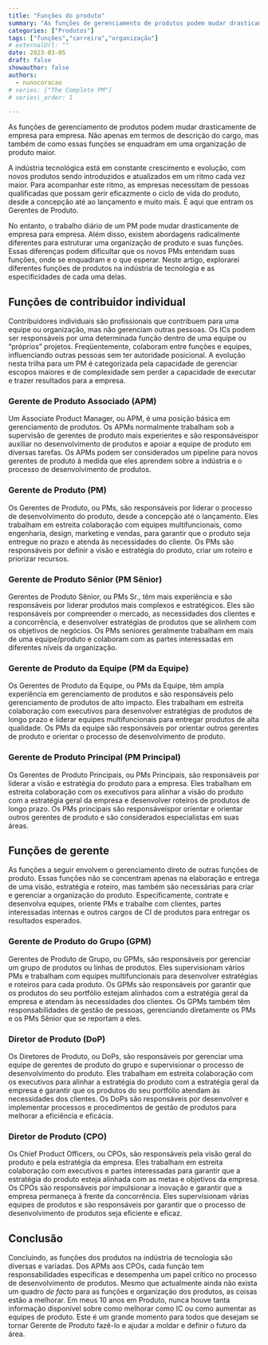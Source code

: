 ```yaml
---
title: "Funções do produto"
summary: "As funções de gerenciamento de produtos podem mudar drasticamente de empresa para empresa. Não apenas em termos de descrição do cargo, mas também como essas funções se encaixam em uma organização de produtos maior. Neste artigo, explorarei diferentes funções de produtos na indústria de tecnologia e as especificidades de cada um deles."
categories: ["Produtos"]
tags: ["funções","carreira","organização"]
# externalUrl: ""
date: 2023-03-05
draft: false
showauthor: false
authors:
  - nunocoracao
# series: ["The Complete PM"]
# series\_order: 1

---
```

As funções de gerenciamento de produtos podem mudar drasticamente de empresa para empresa. Não apenas em termos de descrição do cargo, mas também de como essas funções se enquadram em uma organização de produto maior.

A indústria tecnológica está em constante crescimento e evolução, com novos produtos sendo introduzidos e atualizados em um ritmo cada vez maior. Para acompanhar este ritmo, as empresas necessitam de pessoas qualificadas que possam gerir eficazmente o ciclo de vida do produto, desde a concepção até ao lançamento e muito mais. É aqui que entram os Gerentes de Produto.

No entanto, o trabalho diário de um PM pode mudar drasticamente de empresa para empresa. Além disso, existem abordagens radicalmente diferentes para estruturar uma organização de produto e suas funções. Essas diferenças podem dificultar que os novos PMs entendam suas funções, onde se enquadram e o que esperar. Neste artigo, explorarei diferentes funções de produtos na indústria de tecnologia e as especificidades de cada uma delas.

## Funções de contribuidor individual
Contribuidores individuais são profissionais que contribuem para uma equipe ou organização, mas não gerenciam outras pessoas. Os ICs podem ser responsáveis ​​por uma determinada função dentro de uma equipe ou “próprios” projetos. Freqüentemente, colaboram entre funções e equipes, influenciando outras pessoas sem ter autoridade posicional. A evolução nesta trilha para um PM é categorizada pela capacidade de gerenciar escopos maiores e de complexidade sem perder a capacidade de executar e trazer resultados para a empresa.

### Gerente de Produto Associado (APM)
Um Associate Product Manager, ou APM, é uma posição básica em gerenciamento de produtos. Os APMs normalmente trabalham sob a supervisão de gerentes de produto mais experientes e são responsáveis ​​por auxiliar no desenvolvimento de produtos e apoiar a equipe de produto em diversas tarefas. Os APMs podem ser considerados um pipeline para novos gerentes de produto à medida que eles aprendem sobre a indústria e o processo de desenvolvimento de produtos.

### Gerente de Produto (PM)
Os Gerentes de Produto, ou PMs, são responsáveis ​​por liderar o processo de desenvolvimento do produto, desde a concepção até o lançamento. Eles trabalham em estreita colaboração com equipes multifuncionais, como engenharia, design, marketing e vendas, para garantir que o produto seja entregue no prazo e atenda às necessidades do cliente. Os PMs são responsáveis ​​por definir a visão e estratégia do produto, criar um roteiro e priorizar recursos.

### Gerente de Produto Sênior (PM Sênior)
Gerentes de Produto Sênior, ou PMs Sr., têm mais experiência e são responsáveis ​​por liderar produtos mais complexos e estratégicos. Eles são responsáveis ​​por compreender o mercado, as necessidades dos clientes e a concorrência, e desenvolver estratégias de produtos que se alinhem com os objetivos de negócios. Os PMs seniores geralmente trabalham em mais de uma equipe/produto e colaboram com as partes interessadas em diferentes níveis da organização.

### Gerente de Produto da Equipe (PM da Equipe)
Os Gerentes de Produto da Equipe, ou PMs da Equipe, têm ampla experiência em gerenciamento de produtos e são responsáveis ​​pelo gerenciamento de produtos de alto impacto. Eles trabalham em estreita colaboração com executivos para desenvolver estratégias de produtos de longo prazo e liderar equipes multifuncionais para entregar produtos de alta qualidade. Os PMs da equipe são responsáveis ​​por orientar outros gerentes de produto e orientar o processo de desenvolvimento de produto.

### Gerente de Produto Principal (PM Principal)
Os Gerentes de Produto Principais, ou PMs Principais, são responsáveis ​​por liderar a visão e estratégia do produto para a empresa. Eles trabalham em estreita colaboração com os executivos para alinhar a visão do produto com a estratégia geral da empresa e desenvolver roteiros de produtos de longo prazo. Os PMs principais são responsáveis ​​por orientar e orientar outros gerentes de produto e são considerados especialistas em suas áreas.

## Funções de gerente
As funções a seguir envolvem o gerenciamento direto de outras funções de produto. Essas funções não se concentram apenas na elaboração e entrega de uma visão, estratégia e roteiro, mas também são necessárias para criar e gerenciar a organização do produto. Especificamente, contrate e desenvolva equipes, oriente PMs e trabalhe com clientes, partes interessadas internas e outros cargos de CI de produtos para entregar os resultados esperados.

### Gerente de Produto do Grupo (GPM)
Gerentes de Produto de Grupo, ou GPMs, são responsáveis ​​por gerenciar um grupo de produtos ou linhas de produtos. Eles supervisionam vários PMs e trabalham com equipes multifuncionais para desenvolver estratégias e roteiros para cada produto. Os GPMs são responsáveis ​​por garantir que os produtos do seu portfólio estejam alinhados com a estratégia geral da empresa e atendam às necessidades dos clientes. Os GPMs também têm responsabilidades de gestão de pessoas, gerenciando diretamente os PMs e os PMs Sênior que se reportam a eles.

### Diretor de Produto (DoP)
Os Diretores de Produto, ou DoPs, são responsáveis ​​por gerenciar uma equipe de gerentes de produto do grupo e supervisionar o processo de desenvolvimento do produto. Eles trabalham em estreita colaboração com os executivos para alinhar a estratégia do produto com a estratégia geral da empresa e garantir que os produtos do seu portfólio atendam às necessidades dos clientes. Os DoPs são responsáveis ​​por desenvolver e implementar processos e procedimentos de gestão de produtos para melhorar a eficiência e eficácia.

### Diretor de Produto (CPO)
Os Chief Product Officers, ou CPOs, são responsáveis ​​pela visão geral do produto e pela estratégia da empresa. Eles trabalham em estreita colaboração com executivos e partes interessadas para garantir que a estratégia do produto esteja alinhada com as metas e objetivos da empresa. Os CPOs são responsáveis ​​por impulsionar a inovação e garantir que a empresa permaneça à frente da concorrência. Eles supervisionam várias equipes de produtos e são responsáveis ​​por garantir que o processo de desenvolvimento de produtos seja eficiente e eficaz.

## Conclusão

Concluindo, as funções dos produtos na indústria de tecnologia são diversas e variadas. Dos APMs aos CPOs, cada função tem responsabilidades específicas e desempenha um papel crítico no processo de desenvolvimento de produtos. Mesmo que actualmente ainda não exista um quadro _de facto_ para as funções e organização dos produtos, as coisas estão a melhorar. Em meus 10 anos em Produto, nunca houve tanta informação disponível sobre como melhorar como IC ou como aumentar as equipes de produto. Este é um grande momento para todos que desejam se tornar Gerente de Produto fazê-lo e ajudar a moldar e definir o futuro da área.